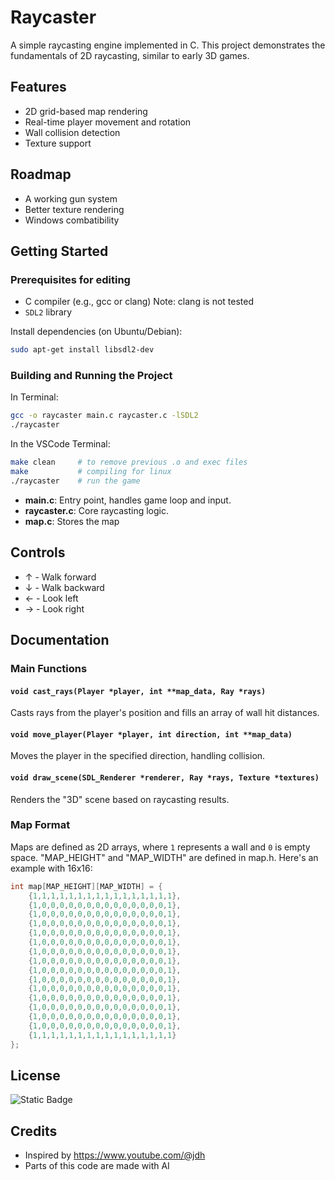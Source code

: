 # Raycaster

A simple raycasting engine implemented in C. This project demonstrates the fundamentals of 2D raycasting, similar to early 3D games.

## Features

- 2D grid-based map rendering
- Real-time player movement and rotation
- Wall collision detection
- Texture support

## Roadmap

- A working gun system
- Better texture rendering
- Windows combatibility

## Getting Started

### Prerequisites for editing

- C compiler (e.g., gcc or clang)
  Note: clang is not tested
- `SDL2` library

Install dependencies (on Ubuntu/Debian):

```bash
sudo apt-get install libsdl2-dev
```

### Building and Running the Project
In Terminal:
```bash
gcc -o raycaster main.c raycaster.c -lSDL2
./raycaster
```
In the VSCode Terminal:
```bash
make clean     # to remove previous .o and exec files
make           # compiling for linux
./raycaster    # run the game
```


- **main.c**: Entry point, handles game loop and input.
- **raycaster.c**: Core raycasting logic.
- **map.c**: Stores the map

## Controls

- ↑ - Walk forward
- ↓ - Walk backward
- ← - Look left
- → - Look right

## Documentation

### Main Functions

#### `void cast_rays(Player *player, int **map_data, Ray *rays)`

Casts rays from the player's position and fills an array of wall hit distances.

#### `void move_player(Player *player, int direction, int **map_data)`

Moves the player in the specified direction, handling collision.

#### `void draw_scene(SDL_Renderer *renderer, Ray *rays, Texture *textures)`

Renders the "3D" scene based on raycasting results.

### Map Format

Maps are defined as 2D arrays, where `1` represents a wall and `0` is empty space.
"MAP_HEIGHT" and "MAP_WIDTH" are defined in map.h. Here's an example with 16x16:

```c
int map[MAP_HEIGHT][MAP_WIDTH] = {
    {1,1,1,1,1,1,1,1,1,1,1,1,1,1,1,1},
    {1,0,0,0,0,0,0,0,0,0,0,0,0,0,0,1},
    {1,0,0,0,0,0,0,0,0,0,0,0,0,0,0,1},
    {1,0,0,0,0,0,0,0,0,0,0,0,0,0,0,1},
    {1,0,0,0,0,0,0,0,0,0,0,0,0,0,0,1},
    {1,0,0,0,0,0,0,0,0,0,0,0,0,0,0,1},
    {1,0,0,0,0,0,0,0,0,0,0,0,0,0,0,1},
    {1,0,0,0,0,0,0,0,0,0,0,0,0,0,0,1},
    {1,0,0,0,0,0,0,0,0,0,0,0,0,0,0,1},
    {1,0,0,0,0,0,0,0,0,0,0,0,0,0,0,1},
    {1,0,0,0,0,0,0,0,0,0,0,0,0,0,0,1},
    {1,0,0,0,0,0,0,0,0,0,0,0,0,0,0,1},
    {1,0,0,0,0,0,0,0,0,0,0,0,0,0,0,1},
    {1,0,0,0,0,0,0,0,0,0,0,0,0,0,0,1},
    {1,0,0,0,0,0,0,0,0,0,0,0,0,0,0,1},
    {1,1,1,1,1,1,1,1,1,1,1,1,1,1,1,1}
};
```

## License

![Static Badge](https://img.shields.io/badge/MIT-%20green?label=LICENSE&link=https%3A%2F%2Fgithub.com%2Faarcticc%2FMy-Scripts%2Fblob%2Fmain%2FLICENSE)

## Credits

- Inspired by https://www.youtube.com/@jdh
- Parts of this code are made with AI
